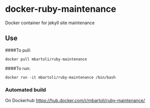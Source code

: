 # docker-ruby-maintenance
Docker container for jekyll site maintenance

## Use
####To pull:
```
docker pull mbartoli/ruby-maintenance
```

####To run:
```
docker run -it mbartoli/ruby-maintenance /bin/bash
```

### Automated build
On Dockerhub
https://hub.docker.com/r/mbartoli/ruby-maintenance/
